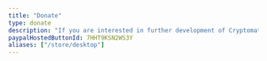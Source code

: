 ```yaml
---
title: "Donate"
type: donate
description: "If you are interested in further development of Cryptomator, please consider buying a supporter certificate or feel free to donate any amount. Thank you for your support!"
paypalHostedButtonId: 7HHT9KSN2WS3Y
aliases: ["/store/desktop"]
---
```


